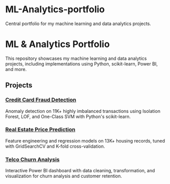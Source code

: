 # ML-Analytics-portfolio
Central portfolio for my machine learning and data analytics projects.
# ML & Analytics Portfolio

This repository showcases my machine learning and data analytics projects, including implementations using Python, scikit-learn, Power BI, and more.

## Projects

### [Credit Card Fraud Detection]([https://github.com/yourusername/credit-card-fraud-detection](https://github.com/tshivangi22/credit-card-fraud-detection))  
Anomaly detection on 11K+ highly imbalanced transactions using Isolation Forest, LOF, and One-Class SVM with Python's scikit-learn.

### [Real Estate Price Prediction]([https://github.com/yourusername/real-estate-price-prediction](https://github.com/tshivangi22/ml-projects))  
Feature engineering and regression models on 13K+ housing records, tuned with GridSearchCV and K-fold cross-validation.

### [Telco Churn Analysis]([https://github.com/yourusername/telco-churn-analysis](https://github.com/tshivangi22/PowerBI_Customer_Churn))  
Interactive Power BI dashboard with data cleaning, transformation, and visualization for churn analysis and customer retention.
